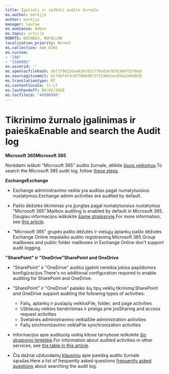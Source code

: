 ```yaml
---
title: Įgalinti ir ieškoti audito žurnale
ms.author: markjjo
author: markjjo
manager: lauraw
ms.audience: Admin
ms.topic: article
ROBOTS: NOINDEX, NOFOLLOW
localization_priority: Normal
ms.collection: Adm_O365
ms.custom:
- "286"
- "3100005"
ms.assetid: ''
ms.openlocfilehash: d6f1f96220a44247d217f6e82e76fb38875578e8
ms.sourcegitcommit: bc7d6f4f3c9f7060d073f5130e1ec856e248d020
ms.translationtype: MT
ms.contentlocale: lt-LT
ms.lasthandoff: 06/02/2020
ms.locfileid: "44506998"
---
```

# <a name="enable-and-search-the-audit-log"></a><span data-ttu-id="731aa-102">Tikrinimo žurnalo įgalinimas ir paieška</span><span class="sxs-lookup"><span data-stu-id="731aa-102">Enable and search the Audit log</span></span>

<span data-ttu-id="731aa-103">**Microsoft 365**</span><span class="sxs-lookup"><span data-stu-id="731aa-103">**Microsoft 365**</span></span>

<span data-ttu-id="731aa-104">Norėdami ieškoti "Microsoft 365" audito žurnale, atlikite [šiuos veiksmus](https://docs.microsoft.com/microsoft-365/compliance/search-the-audit-log-in-security-and-compliance#search-the-audit-log).</span><span class="sxs-lookup"><span data-stu-id="731aa-104">To search the Microsoft 365 audit log, follow [these steps](https://docs.microsoft.com/microsoft-365/compliance/search-the-audit-log-in-security-and-compliance#search-the-audit-log).</span></span>

<span data-ttu-id="731aa-105">**Exchange**</span><span class="sxs-lookup"><span data-stu-id="731aa-105">**Exchange**</span></span>

- <span data-ttu-id="731aa-106">Exchange administravimo veikla yra auditas pagal numatytuosius nustatymus.</span><span class="sxs-lookup"><span data-stu-id="731aa-106">Exchange admin activities are audited by default.</span></span>

- <span data-ttu-id="731aa-107">Pašto dėžutės tikrinimas yra įjungtas pagal numatytuosius nustatymus "Microsoft 365".</span><span class="sxs-lookup"><span data-stu-id="731aa-107">Mailbox auditing is enabled by default in Microsoft 365.</span></span> <span data-ttu-id="731aa-108">Daugiau informacijos ieškokite [šiame straipsnyje](https://docs.microsoft.com/microsoft-365/compliance/enable-mailbox-auditing).</span><span class="sxs-lookup"><span data-stu-id="731aa-108">For more information, see  [this article](https://docs.microsoft.com/microsoft-365/compliance/enable-mailbox-auditing).</span></span>

- <span data-ttu-id="731aa-109">"Microsoft 365" grupės pašto dėžutės ir viešųjų aplankų pašto dėžutės Exchange Online nepalaiko audito registravimą.</span><span class="sxs-lookup"><span data-stu-id="731aa-109">Microsoft 365 Group mailboxes and public folder mailboxes in Exchange Online don't support audit logging.</span></span>

<span data-ttu-id="731aa-110">**"SharePoint" ir "OneDrive"**</span><span class="sxs-lookup"><span data-stu-id="731aa-110">**SharePoint and OneDrive**</span></span>

- <span data-ttu-id="731aa-111">"SharePoint" ir "OneDrive" auditui įgalinti nereikia jokios papildomos konfigūracijos.</span><span class="sxs-lookup"><span data-stu-id="731aa-111">There's no additional configuration required to enable auditing for SharePoint and OneDrive.</span></span>

- <span data-ttu-id="731aa-112">"SharePoint" ir "OneDrive" palaiko šių tipų veiklų tikrinimą:</span><span class="sxs-lookup"><span data-stu-id="731aa-112">SharePoint and OneDrive support auditing the following types of activities:</span></span>

    - <span data-ttu-id="731aa-113">Failų, aplankų ir puslapių veiklos</span><span class="sxs-lookup"><span data-stu-id="731aa-113">File, folder, and page activities</span></span>
    - <span data-ttu-id="731aa-114">Užklausų veiklos bendrinimas ir prieiga prie jos</span><span class="sxs-lookup"><span data-stu-id="731aa-114">Sharing and access request activities</span></span>
    - <span data-ttu-id="731aa-115">Svetainės administravimo veikla</span><span class="sxs-lookup"><span data-stu-id="731aa-115">Site administration activities</span></span>
    - <span data-ttu-id="731aa-116">Failų sinchronizavimo veikla</span><span class="sxs-lookup"><span data-stu-id="731aa-116">File synchronization activities</span></span>

- <span data-ttu-id="731aa-117">Informacijos apie audituotą veiklą kitose tarnybose ieškokite [šio straipsnio lentelėje](https://docs.microsoft.com/microsoft-365/compliance/search-the-audit-log-in-security-and-compliance#audited-activities).</span><span class="sxs-lookup"><span data-stu-id="731aa-117">For information about audited activities in other services, see  [the table in this article](https://docs.microsoft.com/microsoft-365/compliance/search-the-audit-log-in-security-and-compliance#audited-activities).</span></span>

- <span data-ttu-id="731aa-118">Čia dažnai užduodamų [klausimų](https://docs.microsoft.com/microsoft-365/compliance/search-the-audit-log-in-security-and-compliance#frequently-asked-questions) apie paiešką audito žurnale sąrašas.</span><span class="sxs-lookup"><span data-stu-id="731aa-118">Here a list of frequently asked questions [frequently asked questions](https://docs.microsoft.com/microsoft-365/compliance/search-the-audit-log-in-security-and-compliance#frequently-asked-questions) about searching the audit log.</span></span>